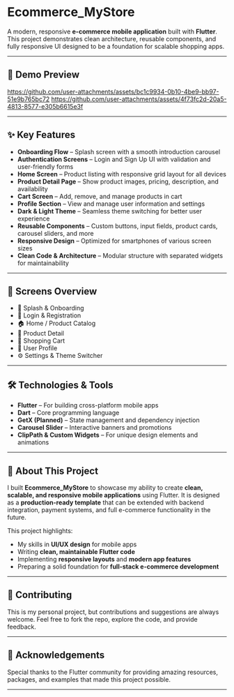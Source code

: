 # Ecommerce_MyStore  
A modern, responsive **e-commerce mobile application** built with **Flutter**. This project demonstrates clean architecture, reusable components, and fully responsive UI designed to be a foundation for scalable shopping apps.  

---

## 🎥 Demo Preview  

 https://github.com/user-attachments/assets/bc1c9934-0b10-4be9-bb97-51e9b765bc72  https://github.com/user-attachments/assets/4f73fc2d-20a5-4813-8577-e305b6615e3f

---

## ✨ Key Features  
- **Onboarding Flow** – Splash screen with a smooth introduction carousel  
- **Authentication Screens** – Login and Sign Up UI with validation and user-friendly forms  
- **Home Screen** – Product listing with responsive grid layout for all devices  
- **Product Detail Page** – Show product images, pricing, description, and availability  
- **Cart Screen** – Add, remove, and manage products in cart  
- **Profile Section** – View and manage user information and settings  
- **Dark & Light Theme** – Seamless theme switching for better user experience  
- **Reusable Components** – Custom buttons, input fields, product cards, carousel sliders, and more  
- **Responsive Design** – Optimized for smartphones of various screen sizes  
- **Clean Code & Architecture** – Modular structure with separated widgets for maintainability  

---

## 📱 Screens Overview  
- 🧭 Splash & Onboarding  
- 🔐 Login & Registration  
- 🏠 Home / Product Catalog  
- 🧾 Product Detail  
- 🛒 Shopping Cart  
- 👤 User Profile  
- ⚙️ Settings & Theme Switcher  

---

## 🛠️ Technologies & Tools  
- **Flutter** – For building cross-platform mobile apps  
- **Dart** – Core programming language  
- **GetX (Planned)** – State management and dependency injection  
- **Carousel Slider** – Interactive banners and promotions  
- **ClipPath & Custom Widgets** – For unique design elements and animations  

---

## 🚀 About This Project  
I built **Ecommerce_MyStore** to showcase my ability to create **clean, scalable, and responsive mobile applications** using Flutter. It is designed as a **production-ready template** that can be extended with backend integration, payment systems, and full e-commerce functionality in the future.  

This project highlights:  
- My skills in **UI/UX design** for mobile apps  
- Writing **clean, maintainable Flutter code**  
- Implementing **responsive layouts** and **modern app features**  
- Preparing a solid foundation for **full-stack e-commerce development**  

---

## 🤝 Contributing  
This is my personal project, but contributions and suggestions are always welcome. Feel free to fork the repo, explore the code, and provide feedback.  

---

## 🙏 Acknowledgements  
Special thanks to the Flutter community for providing amazing resources, packages, and examples that made this project possible.  

---
